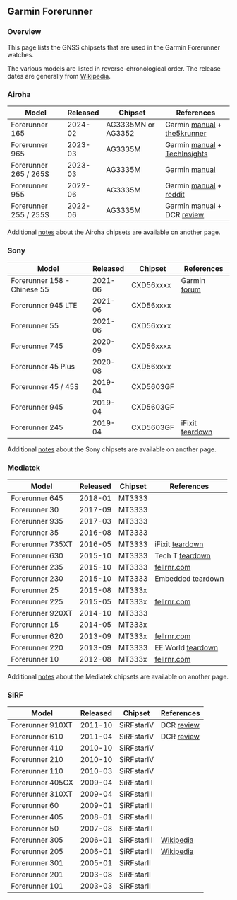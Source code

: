 ## Garmin Forerunner

### Overview

This page lists the GNSS chipsets that are used in the Garmin Forerunner watches.

The various models are listed in reverse-chronological order. The release dates are generally from [Wikipedia](https://en.wikipedia.org/wiki/Garmin_Forerunner#Release_history).



### Airoha

| Model                       | Released   | Chipset | References |
| --------------------------- | ---------- | ---------- | ---------- |
| Forerunner 165              | 2024-02 | AG3335MN or AG3352 | Garmin [manual](https://www8.garmin.com/manuals/webhelp/GUID-607F08F6-33FC-40BF-9727-84E54043D82D/EN-US/GUID-E01D9421-9E1B-4D85-81A0-46C6DCFAA9E4.html) + [the5krunner](https://the5krunner.com/2024/03/02/garmin-forerunner-165-review-specifications/) |
| Forerunner 965              | 2023-03 | AG3335M | Garmin [manual](https://www8.garmin.com/manuals/webhelp/GUID-0221611A-992D-495E-8DED-1DD448F7A066/EN-US/GUID-E01D9421-9E1B-4D85-81A0-46C6DCFAA9E4.html) + [TechInsights](https://www.techinsights.com/blog/deep-dive-teardown-garmin-forerunner-965-a04578-smartwatch) |
| Forerunner 265 / 265S       | 2023-03 | AG3335M | Garmin [manual](https://www8.garmin.com/manuals/webhelp/GUID-F41EAFB3-6CC9-42DE-9C6C-9E358DBB0671/EN-US/GUID-E01D9421-9E1B-4D85-81A0-46C6DCFAA9E4.html) |
| Forerunner 955 | 2022-06 | AG3335M | Garmin [manual](https://www8.garmin.com/manuals/webhelp/GUID-9D99A9D4-467A-4F1A-A0EA-023184FEA3DD/EN-US/GUID-E01D9421-9E1B-4D85-81A0-46C6DCFAA9E4.html) + [reddit](https://www.reddit.com/r/GarminWatches/comments/126v3m7/comment/jebutnb/) |
| Forerunner 255 / 255S | 2022-06 | AG3335M | Garmin [manual](https://www8.garmin.com/manuals/webhelp/GUID-676967A0-1B23-4384-9BC9-76F3D643F1C8/EN-US/GUID-E01D9421-9E1B-4D85-81A0-46C6DCFAA9E4.html) + DCR [review](https://www.dcrainmaker.com/2022/06/garmin-forerunner-255-review-multisport.html) |

Additional [notes](../../../chipsets/airoha/devices.md) about the Airoha chipsets are available on another page.



### Sony

| Model                       | Released   | Chipset | References |
| --------------------------- | ---------- | ---------- | ---------- |
| Forerunner 158 - Chinese 55 | 2021-06 | CXD56xxxx | Garmin [forum](https://forums.garmin.com/developer/connect-iq/f/discussion/271658/what-is-it-fr158) |
| Forerunner 945 LTE          | 2021-06 | CXD56xxxx |  |
| Forerunner 55               | 2021-06 | CXD56xxxx |  |
| Forerunner 745              | 2020-09 | CXD56xxxx |  |
| Forerunner 45 Plus | 2020-08 | CXD56xxxx | |
| Forerunner 45 / 45S         | 2019-04 | CXD5603GF |  |
| Forerunner 945              | 2019-04 | CXD5603GF |            |
| Forerunner 245 | 2019-04 | CXD5603GF | iFixit [teardown](https://www.ifixit.com/Teardown/Garmin+Forerunner+245+Music+Teardown/150396?srsltid=AfmBOoqg114zv10EakWr_a1-HPvIx9ZS2-FD9lbg5X57jVdyvS60z2Vz) |

Additional [notes](../../../chipsets/sony/devices.md) about the Sony chipsets are available on another page.



### Mediatek

| Model                       | Released   | Chipset | References |
| --------------------------- | ---------- | ---------- | ---------- |
| Forerunner 645 | 2018-01 | MT3333 |  |
| Forerunner 30               | 2017-09 | MT3333 |  |
| Forerunner 935              | 2017-03 | MT3333 |  |
| Forerunner 35               | 2016-08 | MT3333 |  |
| Forerunner 735XT            | 2016-05 | MT3333 | iFixit [teardown](https://www.ifixit.com/Teardown/Garmin+Forerunner+735XT+Teardown/117852) |
| Forerunner 630              | 2015-10 | MT3333 | Tech T [teardown](https://youtu.be/WdbPKmjUrKc?t=114) |
| Forerunner 235        | 2015-10 | MT3333 | [fellrnr.com](https://fellrnr.com/wiki/GPS_Accuracy-summary) |
| Forerunner 230 | 2015-10 | MT3333 | Embedded [teardown](https://embeddedcomputing.com/27555-tear-down-garmin-forerunner-230-gps-running-watch/) |
| Forerunner 25               | 2015-08 | MT333x |  |
| Forerunner 225              | 2015-05 | MT333x | [fellrnr.com](https://fellrnr.com/wiki/GPS_Accuracy-summary) |
| Forerunner 920XT            | 2014-10 | MT3333 |  |
| Forerunner 15               | 2014-05 | MT333x |  |
| Forerunner 620              | 2013-09 | MT333x | [fellrnr.com](https://fellrnr.com/wiki/GPS_Accuracy-summary) |
| Forerunner 220              | 2013-09 | MT3333 | EE World [teardown](https://www.eeworldonline.com/teardown-garmin-forerunner-220-sport-watch-heart-monitor/) |
| Forerunner 10    | 2012-08 | MT333x | [fellrnr.com](https://fellrnr.com/wiki/GPS_Accuracy-summary) |

Additional [notes](../../../chipsets/mediatek/devices.md) about the Mediatek chipsets are available on another page.




### SiRF

| Model                       | Released   | Chipset | References |
| --------------------------- | ---------- | ---------- | ---------- |
| Forerunner 910XT | 2011-10 | SiRFstarIV | DCR [review](https://www.dcrainmaker.com/2011/10/garmin-forerunner-910xt-in-depth-review.html) |
| Forerunner 610   | 2011-04 | SiRFstarIV | DCR [review](https://www.dcrainmaker.com/2011/04/garmin-forerunner-610-in-depth-review.html) |
| Forerunner 410   | 2010-10 | SiRFstarIV |  |
| Forerunner 210   | 2010-10 | SiRFstarIV |  |
| Forerunner 110   | 2010-03 | SiRFstarIV |  |
| Forerunner 405CX | 2009-04 | SiRFstarIII |  |
| Forerunner 310XT | 2009-04 | SiRFstarIII |  |
| Forerunner 60    | 2009-01 | SiRFstarIII |  |
| Forerunner 405   | 2008-01 | SiRFstarIII |  |
| Forerunner 50    | 2007-08 | SiRFstarIII |  |
| Forerunner 305   | 2006-01 | SiRFstarIII | [Wikipedia](https://en.wikipedia.org/wiki/Garmin_Forerunner#Models) |
| Forerunner 205   | 2006-01 | SiRFstarIII | [Wikipedia](https://en.wikipedia.org/wiki/Garmin_Forerunner#Models) |
| Forerunner 301   | 2005-01 | SiRFstarII |  |
| Forerunner 201   | 2003-08 | SiRFstarII |  |
| Forerunner 101   | 2003-03 | SiRFstarII |  |

